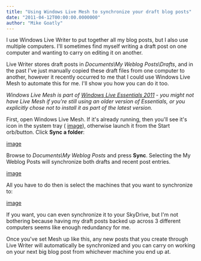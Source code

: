 ```yaml
---
title: "Using Windows Live Mesh to synchronize your draft blog posts"
date: "2011-04-12T00:00:00.0000000"
author: "Mike Goatly"
---
```

I use Windows Live Writer to put together all my blog posts\, but
I also use multiple computers\. I'll sometimes find myself writing a
draft post on one computer and wanting to carry on editing it on
another\.

Live Writer stores draft posts in *Documents\\My Weblog
Posts\\Drafts*\, and in the past I've just manually copied these
draft files from one computer to another\, however it recently
occurred to me that I could use Windows Live Mesh to automate this
for me\. I'll show you how you can do it too\.

*Windows Live Mesh is part of [Windows Live Essentials 2011](http://explore.live.com/windows-live-essentials) \- you might not
have Live Mesh if you're still using an older version of
Essentials\, or you explicitly chose not to install it as part of
the latest version\.*

First\, open Windows Live Mesh\. If it's already running\, then
you'll see it's icon in the system tray \( [image](/images/post/Windows-Live-Writer_Using-Windows-Live-Mesh-to-synchronize-y_AAA1_image_thumb_3.png)\)\, otherwise
launch it from the Start orb/button\. Click **Sync a
folder**:

[image](/images/post/Windows-Live-Writer_Using-Windows-Live-Mesh-to-synchronize-y_AAA1_image_thumb.png)

Browse to *Documents\\My Weblog Posts* and press
**Sync**\. Selecting the My Weblog Posts will
synchronize both drafts and recent post entries\.

[image](/images/post/Windows-Live-Writer_Using-Windows-Live-Mesh-to-synchronize-y_AAA1_image_thumb_1.png)

All you have to do then is select the machines that you want to
synchronize to:

[image](/images/post/Windows-Live-Writer_Using-Windows-Live-Mesh-to-synchronize-y_AAA1_image_thumb_2.png)

If you want\, you can even synchronize it to your SkyDrive\, but
I'm not bothering because having my draft posts backed up across 3
different computers seems like enough redundancy for me\.

Once you've set Mesh up like this\, any new posts that you create
through Live Writer will automatically be synchronized and you can
carry on working on your next big blog post from whichever machine
you end up at\.

